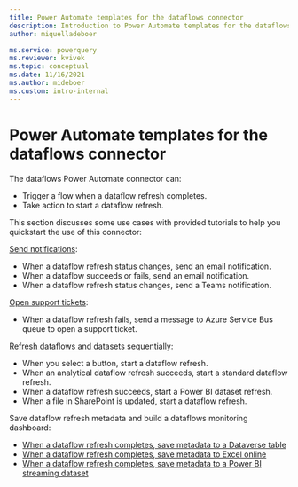 ```yaml
---
title: Power Automate templates for the dataflows connector
description: Introduction to Power Automate templates for the dataflows connector.
author: miquelladeboer

ms.service: powerquery
ms.reviewer: kvivek
ms.topic: conceptual
ms.date: 11/16/2021
ms.author: mideboer
ms.custom: intro-internal
---
```

# Power Automate templates for the dataflows connector

The dataflows Power Automate connector can:

* Trigger a flow when a dataflow refresh completes.
* Take action to start a dataflow refresh.

This section discusses some use cases with provided tutorials to help you quickstart the use of this connector:

[Send notifications](send-notification-when-dataflow-refresh-completes.md):

* When a dataflow refresh status changes, send an email notification.
* When a dataflow succeeds or fails, send an email notification.
* When a dataflow refresh status changes, send a Teams notification.

[Open support tickets](open-support-ticket-when-dataflow-refresh-completes.md):

* When a dataflow refresh fails, send a message to Azure Service Bus queue to open a support ticket.

[Refresh dataflows and datasets sequentially](trigger-dataflows-and-power-bi-dataset-sequentially.md):

* When you select a button, start a dataflow refresh.
* When an analytical dataflow refresh succeeds, start a standard dataflow refresh.
* When a dataflow refresh succeeds, start a Power BI dataset refresh.
* When a file in SharePoint is updated, start a dataflow refresh.

Save dataflow refresh metadata and build a dataflows monitoring dashboard:

* [When a dataflow refresh completes, save metadata to a Dataverse table](load-dataflow-metadata-into-dataverse-table.md)
* [When a dataflow refresh completes, save metadata to Excel online](load-dataflow-metadata-into-excel-online.md)
* [When a dataflow refresh completes, save metadata to a Power BI streaming dataset](load-dataflow-metadata-into-power-bi-dataset.md)
